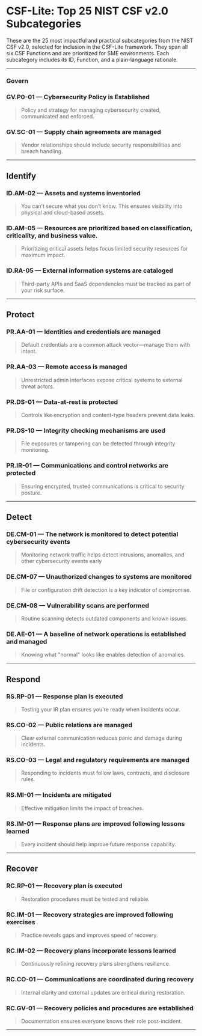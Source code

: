 # CSF-Lite: Top 25 NIST CSF v2.0 Subcategories

These are the 25 most impactful and practical subcategories from the NIST CSF v2.0, selected for inclusion in the CSF-Lite framework. They span all six CSF Functions and are prioritized for SME environments.
Each subcategory includes its ID, Function, and a plain-language rationale.

---

### Govern


### GV.P0-01 — Cybersecurity Policy is Established

> Policy and strategy for managing cybersecurity created, communicated and enforced.

### GV.SC-01 — Supply chain agreements are managed

> Vendor relationships should include security responsibilities and breach handling.


---

## Identify

### ID.AM-02 — Assets and systems inventoried

> You can’t secure what you don’t know. This ensures visibility into physical and cloud-based assets.

### ID.AM-05 — Resources are prioritized based on classification, criticality, and business value.

> Prioritizing critical assets helps focus limited security resources for maximum impact.

### ID.RA-05 — External information systems are cataloged

> Third-party APIs and SaaS dependencies must be tracked as part of your risk surface.



---

## Protect

### PR.AA-01 — Identities and credentials are managed

> Default credentials are a common attack vector—manage them with intent.

### PR.AA-03 — Remote access is managed

> Unrestricted admin interfaces expose critical systems to external threat actors.

### PR.DS-01 — Data-at-rest is protected

> Controls like encryption and content-type headers prevent data leaks.

### PR.DS-10 — Integrity checking mechanisms are used

> File exposures or tampering can be detected through integrity monitoring.

### PR.IR-01 — Communications and control networks are protected

> Ensuring encrypted, trusted communications is critical to security posture.

---

## Detect

### DE.CM-01 — The network is monitored to detect potential cybersecurity events

> Monitoring network traffic helps detect intrusions, anomalies, and other cybersecurity events early

### DE.CM-07 — Unauthorized changes to systems are monitored

> File or configuration drift detection is a key indicator of compromise.

### DE.CM-08 — Vulnerability scans are performed

> Routine scanning detects outdated components and known issues.

### DE.AE-01 — A baseline of network operations is established and managed

> Knowing what "normal" looks like enables detection of anomalies.

---

## Respond

### RS.RP-01 — Response plan is executed

> Testing your IR plan ensures you're ready when incidents occur.

### RS.CO-02 — Public relations are managed

> Clear external communication reduces panic and damage during incidents.

### RS.CO-03 — Legal and regulatory requirements are managed

> Responding to incidents must follow laws, contracts, and disclosure rules.

### RS.MI-01 — Incidents are mitigated

> Effective mitigation limits the impact of breaches.

### RS.IM-01 — Response plans are improved following lessons learned

> Every incident should help improve future response capability.

---

## Recover

### RC.RP-01 — Recovery plan is executed

> Restoration procedures must be tested and reliable.

### RC.IM-01 — Recovery strategies are improved following exercises

> Practice reveals gaps and improves speed of recovery.

### RC.IM-02 — Recovery plans incorporate lessons learned

> Continuously refining recovery plans strengthens resilience.

### RC.CO-01 — Communications are coordinated during recovery

> Internal clarity and external updates are critical during restoration.

### RC.GV-01 — Recovery policies and procedures are established

> Documentation ensures everyone knows their role post-incident.

---
